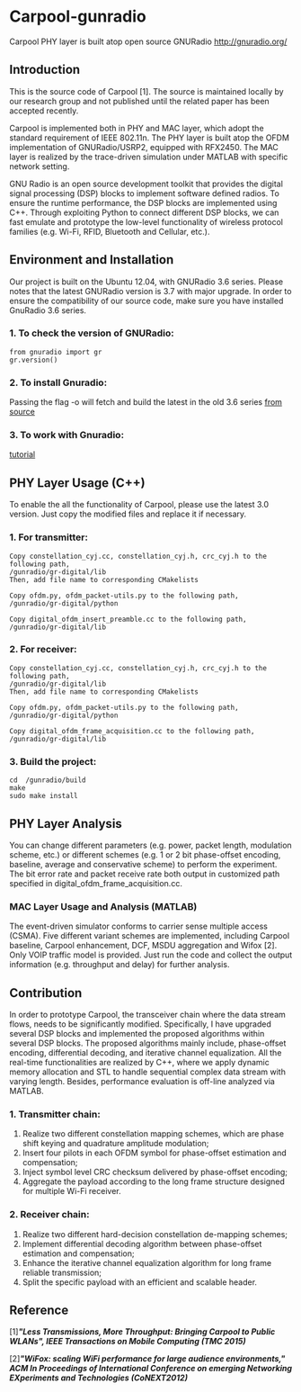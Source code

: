 # Carpool-gunradio
Carpool PHY layer is built atop open source GNURadio http://gnuradio.org/

## Introduction
This is the source code of Carpool [1]. The source is maintained locally by our research group and not published until the related paper has been accepted recently.  


Carpool is implemented both in PHY and MAC layer, which adopt the standard requirement of IEEE 802.11n. The PHY layer is built atop the OFDM implementation of GNURadio/USRP2, equipped with RFX2450. The MAC layer is realized by the trace-driven simulation under MATLAB with specific network setting.

GNU Radio is an open source development toolkit that provides the digital signal processing (DSP) blocks to implement software defined radios.  To ensure the runtime performance, the DSP blocks are implemented using C++. Through exploiting Python to connect different DSP blocks, we can fast emulate and prototype the low-level functionality of wireless protocol families (e.g. Wi-Fi, RFID, Bluetooth and Cellular, etc.).

## Environment and Installation
Our project is built on the Ubuntu 12.04, with GNURadio 3.6 series. Please notes that the latest GNURadio version is 3.7 with major upgrade. In order to ensure the compatibility of our source code, make sure you have installed GnuRadio 3.6 series. 

### 1. To check the version of GNURadio:
    from gnuradio import gr
    gr.version()

### 2. To install Gnuradio:
Passing the flag -o will fetch and build the latest in the old 3.6 series
[from source](http://gnuradio.org/redmine/projects/gnuradio/wiki/InstallingGRFromSource)

### 3. To work with Gnuradio:
[tutorial](http://gnuradio.org/redmine/projects/gnuradio/wiki/Guided_Tutorial_GNU_Radio_in_C++)

## PHY Layer Usage (C++)
To enable the all the functionality of Carpool, please use the latest 3.0 version. Just copy the modified files and replace it if necessary. 

### 1. For transmitter:
    Copy constellation_cyj.cc, constellation_cyj.h, crc_cyj.h to the following path,
    /gunradio/gr-digital/lib
    Then, add file name to corresponding CMakelists
    
    Copy ofdm.py, ofdm_packet-utils.py to the following path,
    /gunradio/gr-digital/python
    
    Copy digital_ofdm_insert_preamble.cc to the following path,
    /gunradio/gr-digital/lib

### 2. For receiver:
    Copy constellation_cyj.cc, constellation_cyj.h, crc_cyj.h to the following path,
    /gunradio/gr-digital/lib
    Then, add file name to corresponding CMakelists
    
    Copy ofdm.py, ofdm_packet-utils.py to the following path,
    /gunradio/gr-digital/python
    
    Copy digital_ofdm_frame_acquisition.cc to the following path,
    /gunradio/gr-digital/lib

### 3. Build the project:
    cd  /gunradio/build
    make 
    sudo make install

## PHY Layer Analysis
You can change different parameters (e.g. power, packet length, modulation scheme, etc.) or different schemes (e.g. 1 or 2 bit phase-offset encoding, baseline, average and conservative scheme) to perform the experiment. The bit error rate and packet receive rate both output in customized path specified in digital_ofdm_frame_acquisition.cc.

### MAC Layer Usage and Analysis (MATLAB)
The event-driven simulator conforms to carrier sense multiple access (CSMA). Five different variant schemes are implemented, including Carpool baseline, Carpool enhancement, DCF, MSDU aggregation and Wifox [2]. Only VOIP traffic model is provided. Just run the code and collect the output information (e.g. throughput and delay) for further analysis.

## Contribution
In order to prototype Carpool, the transceiver chain where the data stream flows, needs to be significantly modified. Specifically, I have upgraded several DSP blocks and implemented the proposed algorithms within several DSP blocks. The proposed algorithms mainly include, phase-offset encoding, differential decoding, and iterative channel equalization. All the real-time functionalities are realized by C++, where we apply dynamic memory allocation and STL to handle sequential complex data stream with varying length. Besides, performance evaluation is off-line analyzed via MATLAB.

### 1. Transmitter chain:
1. Realize two different constellation mapping schemes, which are phase shift keying and quadrature amplitude modulation;
2. Insert four pilots in each OFDM symbol for phase-offset estimation and compensation;
3. Inject symbol level CRC checksum delivered by phase-offset encoding;
4. Aggregate the payload according to the long frame structure designed for multiple Wi-Fi receiver.

### 2. Receiver chain:
1. Realize two different hard-decision constellation de-mapping schemes;
2. Implement differential decoding algorithm between phase-offset estimation and compensation;
3. Enhance the iterative channel equalization algorithm for long frame reliable transmission;
4. Split the specific payload with an efficient and scalable header.

## Reference 
[1]**_"Less Transmissions, More Throughput: Bringing Carpool to Public WLANs", IEEE Transactions on Mobile Computing (TMC 2015)_**

[2]**_"WiFox: scaling WiFi performance for large audience environments," ACM In Proceedings of International Conference on emerging Networking EXperiments and Technologies (CoNEXT2012)_**

